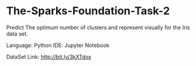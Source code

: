 # The-Sparks-Foundation-Task-2
Predict The optimum number of clusters and represent visually for the Iris data set.

Language: Python
 IDE: Jupyter Notebook

DataSet Link: http://bit.ly/3kXTdox
